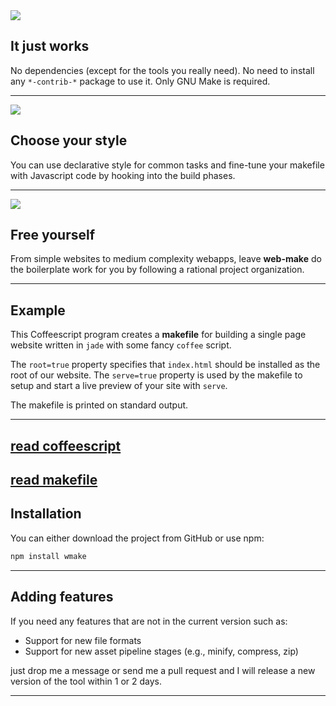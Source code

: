 
<img src="/img/512Px-161.png" />

## It just works

No dependencies (except for the tools you really need).
No need to install any `*-contrib-*` package to use it. 
Only GNU Make is required.

---
<img src="/img/512Px-263.png" />

## Choose your style

You can use declarative style for common tasks and fine-tune your makefile with Javascript code by hooking into the build phases. 

---

<img src="/img/512Px-478.png" />

## Free yourself

From simple websites to medium complexity webapps, leave **web-make** do the boilerplate work for you by following a rational project organization. 

---

## Example

This Coffeescript program creates a **makefile** for building a single page website written in `jade` with some fancy `coffee` script.

The `root=true` property specifies that `index.html` should be installed as the root of our website. The `serve=true` property is used by the makefile to setup and start a live preview of your site with `serve`.

The makefile is printed on standard output.

---
[read coffeescript](/examples/simple/simple.cs)
---
[read makefile](/examples/simple/makefile)
---

## Installation

You can either download the project from GitHub or use npm:

```bash
npm install wmake
```

---

## Adding features

If you need any features that are not in the current version such as:

* Support for new file formats
* Support for new asset pipeline stages (e.g., minify, compress, zip)

just drop me a message or send me a pull request and I will release a new version of the tool within 1 or 2 days.


---